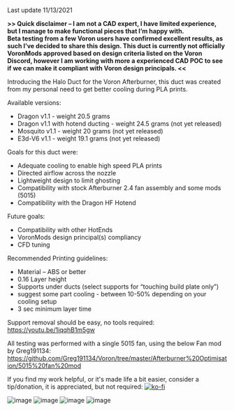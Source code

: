 Last update 11/13/2021

**>>  Quick disclaimer – I am not a CAD expert, I have limited experience, but I manage to make functional pieces that I’m happy with.  
Beta testing from a few Voron users have confirmed excellent results, as such I’ve decided to share this design.
This duct is currently not officially VoronMods approved based on design criteria listed on the Voron Discord, however I am working with more a experienced CAD POC to see if we can make it compliant with Voron design principals.  <<**

Introducing the Halo Duct for the Voron Afterburner, this duct was created from my personal need to get better cooling during PLA prints.  

Available versions:
- Dragon v1.1 - weight 20.5 grams
- Dragon v1.1 with hotend ducting - weight 24.5 grams (not yet released)
- Mosquito v1.1 - weight 20 grams (not yet released)
- E3d-V6 v1.1 - weight 19.1 grams (not yet released)


Goals for this duct were:
- Adequate cooling to enable high speed PLA prints
- Directed airflow across the nozzle
- Lightweight design to limit ghosting
- Compatibility with stock Afterburner 2.4 fan assembly and some mods (5015)
- Compatibility with the Dragon HF Hotend

Future goals:
- Compatibility with other HotEnds
- VoronMods design principal(s) compliancy
- CFD tuning

Recommended Printing guidelines:
- Material – ABS or better
-	0.16 Layer height
-	Supports under ducts (select supports for “touching build plate only”)
-	suggest some part cooling - between 10-50% depending on your cooling setup
-	3 sec minimum layer time

Support removal should be easy, no tools required:
https://youtu.be/1iqqhB1m5gw

All testing was performed with a single 5015 fan, using the below Fan mod by Greg191134:
https://github.com/Greg191134/Voron/tree/master/Afterburner%20Optimisation/5015%20fan%20mod

If you find my work helpful, or it's made life a bit easier, consider a tip/donation, it is appreciated, but not required:
[![ko-fi](https://ko-fi.com/img/githubbutton_sm.svg)](https://ko-fi.com/M4M16Z71N)


![image](https://user-images.githubusercontent.com/29336466/140539614-2519b9b5-617d-4e01-80ad-31f5185556f1.png)
![image](https://user-images.githubusercontent.com/29336466/140539633-180ba7b6-6f45-4fe8-a8e0-680ce0e4a1ea.png)
![image](https://user-images.githubusercontent.com/29336466/140539657-ccddd84f-ebc8-4a77-a7d0-d411fc44fd25.png)
![image](https://user-images.githubusercontent.com/29336466/140539675-172aca87-3180-4f20-8b26-9d6929819513.png)


